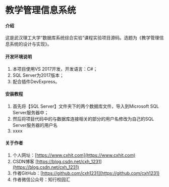 # 教学管理信息系统

#### 介绍
这是武汉理工大学“数据库系统综合实验”课程实验项目源码。选题为《教学管理信息系统的设计与实现》。


#### 开发环境说明
1.  本项目使用VS 2017开发，开发语言：C#；
2.  SQL Server为2017版本；
3.  配合插件DevExpress。


#### 安装教程

1.  首先将【SQL Server】文件夹下的两个数据库文件，导入到Microsoft SQL Server服务器中；
2.  然后将项目代码中的与数据库连接相关的部分的用户名修改为自己的SQL Server服务器的用户名
3.  xxxx


#### 关于作者

1.  个人网址：[https://www.cxhit.com](https://www.cxhit.com)
2.  CSDN博客 [https://blog.csdn.net/cxh_1231](https://blog.csdn.net/cxh_1231)
3.  作者GitHub：[https://github.com/cxh1231](https://github.com/cxh1231)
4.  作者微信公众号：知行校园汇
